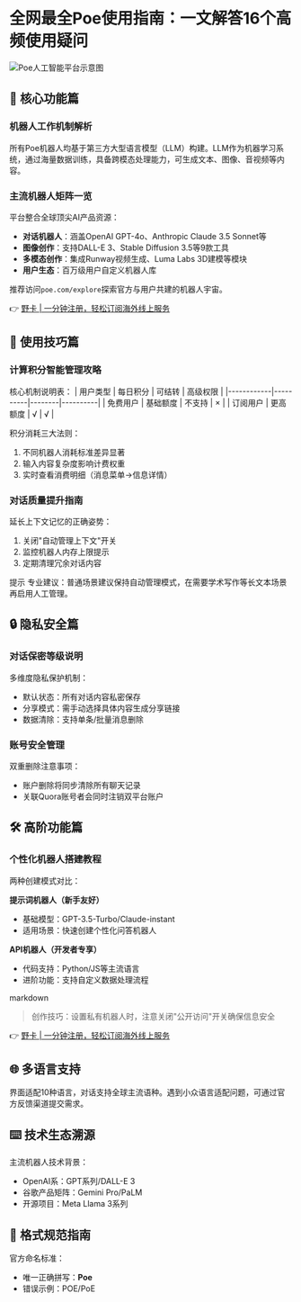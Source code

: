 # 全网最全Poe使用指南：一文解答16个高频使用疑问

![Poe人工智能平台示意图](https://via.placeholder.com/800x400)

## 📌 核心功能篇

### 机器人工作机制解析
所有Poe机器人均基于第三方大型语言模型（LLM）构建。LLM作为机器学习系统，通过海量数据训练，具备跨模态处理能力，可生成文本、图像、音视频等内容。

### 主流机器人矩阵一览
平台整合全球顶尖AI产品资源：
- **对话机器人**：涵盖OpenAI GPT-4o、Anthropic Claude 3.5 Sonnet等
- **图像创作**：支持DALL-E 3、Stable Diffusion 3.5等9款工具
- **多模态创作**：集成Runway视频生成、Luma Labs 3D建模等模块
- **用户生态**：百万级用户自定义机器人库

推荐访问`poe.com/explore`探索官方与用户共建的机器人宇宙。

👉 [野卡 | 一分钟注册，轻松订阅海外线上服务](https://bbtdd.com/yeka)

## 🔢 使用技巧篇

### 计算积分智能管理攻略
核心机制说明表：
| 用户类型   | 每日积分 | 可结转 | 高级权限 |
|------------|----------|--------|----------|
| 免费用户   | 基础额度 | 不支持 | ×        |
| 订阅用户   | 更高额度 | √      | √        |

积分消耗三大法则：
1. 不同机器人消耗标准差异显著
2. 输入内容复杂度影响计费权重
3. 实时查看消费明细（消息菜单→信息详情）

### 对话质量提升指南
延长上下文记忆的正确姿势：
1. 关闭"自动管理上下文"开关
2. 监控机器人内存上限提示
3. 定期清理冗余对话内容

提示
专业建议：普通场景建议保持自动管理模式，在需要学术写作等长文本场景再启用人工管理。


## 🔒 隐私安全篇

### 对话保密等级说明
多维度隐私保护机制：
- 默认状态：所有对话内容私密保存
- 分享模式：需手动选择具体内容生成分享链接
- 数据清除：支持单条/批量消息删除

### 账号安全管理
双重删除注意事项：
- 账户删除将同步清除所有聊天记录
- 关联Quora账号者会同时注销双平台账户

## 🛠 高阶功能篇

### 个性化机器人搭建教程
两种创建模式对比：

**提示词机器人（新手友好）**
- 基础模型：GPT-3.5-Turbo/Claude-instant
- 适用场景：快速创建个性化问答机器人

**API机器人（开发者专享）**
- 代码支持：Python/JS等主流语言
- 进阶功能：支持自定义数据处理流程

markdown
> 创作技巧：设置私有机器人时，注意关闭"公开访问"开关确保信息安全


👉 [野卡 | 一分钟注册，轻松订阅海外线上服务](https://bbtdd.com/yeka)

## 🌐 多语言支持
界面适配10种语言，对话支持全球主流语种。遇到小众语言适配问题，可通过官方反馈渠道提交需求。

## ⌨️ 技术生态溯源
主流机器人技术背景：
- OpenAI系：GPT系列/DALL-E 3
- 谷歌产品矩阵：Gemini Pro/PaLM 
- 开源项目：Meta Llama 3系列

## 📝 格式规范指南
官方命名标准：
- 唯一正确拼写：**Poe**
- 错误示例：POE/PoE